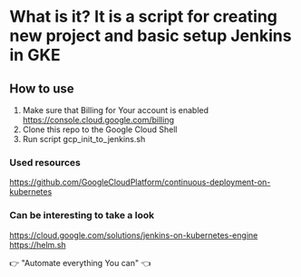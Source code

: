 # What is it? It is a script for creating new project and basic setup Jenkins in GKE 

## How to use

1. Make sure that Billing for Your account is enabled https://console.cloud.google.com/billing
2. Clone this repo to the Google Cloud Shell
3. Run script
   gcp_init_to_jenkins.sh

### Used resources
https://github.com/GoogleCloudPlatform/continuous-deployment-on-kubernetes

### Can be interesting to take a look
https://cloud.google.com/solutions/jenkins-on-kubernetes-engine
https://helm.sh

:point_right: "Automate everything You can" :point_left:
